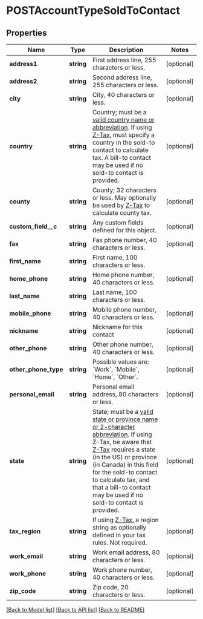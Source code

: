 # POSTAccountTypeSoldToContact

## Properties
Name | Type | Description | Notes
------------ | ------------- | ------------- | -------------
**address1** | **string** | First address line, 255 characters or less. | [optional] 
**address2** | **string** | Second address line, 255 characters or less. | [optional] 
**city** | **string** | City, 40 characters or less. | [optional] 
**country** | **string** | Country; must be a [valid country name or abbreviation](https://knowledgecenter.zuora.com/DC_Developers/SOAP_API/J_Country%2C_State%2C_and_Province_Codes/A_Country_Names_and_Their_ISO_Codes). If using [Z-Tax](https://knowledgecenter.zuora.com/CB_Billing/J_Billing_Operations/L_Taxes/A_Z-Tax), must specify a country in the sold-to contact to calculate tax. A bill-to contact may be used if no sold-to contact is provided. | [optional] 
**county** | **string** | County; 32 characters or less. May optionally be used by [Z-Tax](https://knowledgecenter.zuora.com/CB_Billing/J_Billing_Operations/L_Taxes/A_Z-Tax) to calculate county tax. | [optional] 
**custom_field__c** | **string** | Any custom fields defined for this object. | [optional] 
**fax** | **string** | Fax phone number, 40 characters or less. | [optional] 
**first_name** | **string** | First name, 100 characters or less. | 
**home_phone** | **string** | Home phone number, 40 characters or less. | [optional] 
**last_name** | **string** | Last name, 100 characters or less. | 
**mobile_phone** | **string** | Mobile phone number, 40 characters or less. | [optional] 
**nickname** | **string** | Nickname for this contact | [optional] 
**other_phone** | **string** | Other phone number, 40 characters or less. | [optional] 
**other_phone_type** | **string** | Possible values are: &#x60;Work&#x60;, &#x60;Mobile&#x60;, &#x60;Home&#x60;, &#x60;Other&#x60;. | [optional] 
**personal_email** | **string** | Personal email address, 80 characters or less. | [optional] 
**state** | **string** | State; must be a [valid state or province name or 2-character abbreviation](https://knowledgecenter.zuora.com/DC_Developers/SOAP_API/J_Country%2C_State%2C_and_Province_Codes/B_State_Names_and_2-Digit_Codes). If using Z-Tax, be aware that [Z-Tax](https://knowledgecenter.zuora.com/CB_Billing/J_Billing_Operations/L_Taxes/A_Z-Tax) requires a state (in the US) or province (in Canada) in this field for the sold-to contact to calculate tax, and that a bill-to contact may be used if no sold-to contact is provided. | [optional] 
**tax_region** | **string** | If using [Z-Tax](https://knowledgecenter.zuora.com/CB_Billing/J_Billing_Operations/L_Taxes/A_Z-Tax), a region string as optionally defined in your tax rules. Not required. | [optional] 
**work_email** | **string** | Work email address, 80 characters or less. | [optional] 
**work_phone** | **string** | Work phone number, 40 characters or less. | [optional] 
**zip_code** | **string** | Zip code, 20 characters or less. | [optional] 

[[Back to Model list]](../README.md#documentation-for-models) [[Back to API list]](../README.md#documentation-for-api-endpoints) [[Back to README]](../README.md)


